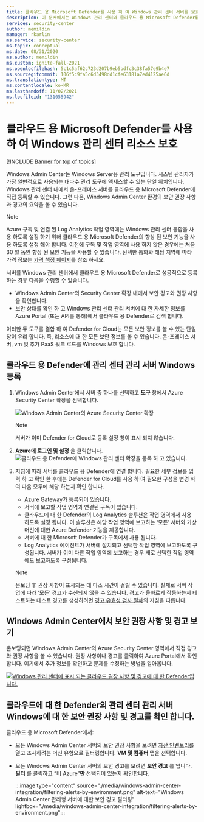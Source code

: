 ```yaml
---
title: 클라우드 용 Microsoft Defender를 사용 하 여 Windows 관리 센터 서버를 보호 하는 방법
description: 이 문서에서는 Windows 관리 센터와 클라우드 용 Microsoft Defender를 통합 하는 방법을 설명 합니다.
services: security-center
author: memildin
manager: rkarlin
ms.service: security-center
ms.topic: conceptual
ms.date: 08/31/2020
ms.author: memildin
ms.custom: ignite-fall-2021
ms.openlocfilehash: 5c1c5af62c723d207b9eb5bdfc3c38fa57e9b4e7
ms.sourcegitcommit: 106f5c9fa5c6d3498dd1cfe63181a7ed4125ae6d
ms.translationtype: MT
ms.contentlocale: ko-KR
ms.lasthandoff: 11/02/2021
ms.locfileid: "131055942"
---
```

# <a name="protect-windows-admin-center-resources-with-microsoft-defender-for-cloud"></a>클라우드 용 Microsoft Defender를 사용 하 여 Windows 관리 센터 리소스 보호

[!INCLUDE [Banner for top of topics](./includes/banner.md)]

Windows Admin Center는 Windows Server용 관리 도구입니다. 시스템 관리자가 가장 일반적으로 사용되는 대다수 관리 도구에 액세스할 수 있는 단일 위치입니다. Windows 관리 센터 내에서 온-프레미스 서버를 클라우드 용 Microsoft Defender에 직접 등록할 수 있습니다. 그런 다음, Windows Admin Center 환경의 보안 권장 사항과 경고의 요약을 볼 수 있습니다.

> [!NOTE]
> Azure 구독 및 연결 된 Log Analytics 작업 영역에는 Windows 관리 센터 통합을 사용 하도록 설정 하기 위해 클라우드 용 Microsoft Defender의 향상 된 보안 기능을 사용 하도록 설정 해야 합니다.
이전에 구독 및 작업 영역에 사용 하지 않은 경우에는 처음 30 일 동안 향상 된 보안 기능을 사용할 수 있습니다. 선택한 통화와 해당 지역에 따라 가격 정보는 [가격 책정 페이지](https://azure.microsoft.com/pricing/details/security-center/)를 참조 하세요.
>

서버를 Windows 관리 센터에서 클라우드 용 Microsoft Defender로 성공적으로 등록 하는 경우 다음을 수행할 수 있습니다.

* Windows Admin Center의 Security Center 확장 내에서 보안 경고와 권장 사항을 확인합니다.
* 보안 상태를 확인 하 고 Windows 관리 센터 관리 서버에 대 한 자세한 정보를 Azure Portal (또는 API를 통해)에서 클라우드 용 Defender로 검색 합니다.

이러한 두 도구를 결합 하 여 Defender for Cloud는 모든 보안 정보를 볼 수 있는 단일 창이 유리 합니다. 즉, 리소스에 대 한 모든 보안 정보를 볼 수 있습니다. 온-프레미스 서버, vm 및 추가 PaaS 워크 로드를 Windows 보호 합니다.

## <a name="onboard-windows-admin-center-managed-servers-into-defender-for-cloud"></a>클라우드 용 Defender에 관리 센터 관리 서버 Windows 등록

1. Windows Admin Center에서 서버 중 하나를 선택하고 **도구** 창에서 Azure Security Center 확장을 선택합니다.

    ![Windows Admin Center의 Azure Security Center 확장](./media/windows-admin-center-integration/onboarding-from-wac.png)

    > [!NOTE]
    > 서버가 이미 Defender for Cloud로 등록 설정 창이 표시 되지 않습니다.

1. **Azure에 로그인 및 설정** 을 클릭합니다.
    ![클라우드 용 Defender에 Windows 관리 센터 확장을 등록 하 고 있습니다.](./media/windows-admin-center-integration/onboarding-from-wac-welcome.png)

1. 지침에 따라 서버를 클라우드 용 Defender에 연결 합니다. 필요한 세부 정보를 입력 하 고 확인 한 후에는 Defender for Cloud를 사용 하 여 필요한 구성을 변경 하 여 다음 모두에 해당 하는지 확인 합니다.
    * Azure Gateway가 등록되어 있습니다.
    * 서버에 보고할 작업 영역과 연결된 구독이 있습니다.
    * 클라우드에 대 한 Defender의 Log Analytics 솔루션은 작업 영역에서 사용 하도록 설정 됩니다. 이 솔루션은 해당 작업 영역에 보고하는 ‘모든’ 서버와 가상 머신에 대한 Azure Defender 기능을 제공합니다.
    * 서버에 대 한 Microsoft Defender가 구독에서 사용 됩니다.
    * Log Analytics 에이전트가 서버에 설치되고 선택한 작업 영역에 보고하도록 구성됩니다. 서버가 이미 다른 작업 영역에 보고하는 경우 새로 선택한 작업 영역에도 보고하도록 구성됩니다.

    > [!NOTE]
    > 온보딩 후 권장 사항이 표시되는 데 다소 시간이 걸릴 수 있습니다. 실제로 서버 작업에 따라 ‘모든’ 경고가 수신되지 않을 수 있습니다. 경고가 올바르게 작동하는지 테스트하는 테스트 경고를 생성하려면 [경고 유효성 검사 절차](alert-validation.md)의 지침을 따릅니다.


## <a name="view-security-recommendations-and-alerts-in-windows-admin-center"></a>Windows Admin Center에서 보안 권장 사항 및 경고 보기

온보딩되면 Windows Admin Center의 Azure Security Center 영역에서 직접 경고와 권장 사항을 볼 수 있습니다. 권장 사항이나 경고를 클릭하여 Azure Portal에서 확인합니다. 여기에서 추가 정보를 확인하고 문제를 수정하는 방법을 알아봅니다.

[![Windows 관리 센터에 표시 되는 클라우드 권장 사항 및 경고에 대 한 Defender입니다.](media/windows-admin-center-integration/asc-recommendations-and-alerts-in-wac.png)](media/windows-admin-center-integration/asc-recommendations-and-alerts-in-wac.png#lightbox)

## <a name="view-security-recommendations-and-alerts-for-windows-admin-center-managed-servers-in-defender-for-cloud"></a>클라우드에 대 한 Defender의 관리 센터 관리 서버 Windows에 대 한 보안 권장 사항 및 경고를 확인 합니다.
클라우드 용 Microsoft Defender에서:

* 모든 Windows Admin Center 서버의 보안 권장 사항을 보려면 [자산 인벤토리](asset-inventory.md)를 열고 조사하려는 머신 유형으로 필터링합니다. **VM 및 컴퓨터** 탭을 선택합니다.

* 모든 Windows Admin Center 서버의 보안 경고를 보려면 **보안 경고** 를 엽니다. **필터** 를 클릭하고 “비 Azure”**만** 선택되어 있는지 확인합니다.

    :::image type="content" source="./media/windows-admin-center-integration/filtering-alerts-by-environment.png" alt-text="Windows Admin Center 관리형 서버에 대한 보안 경고 필터링" lightbox="./media/windows-admin-center-integration/filtering-alerts-by-environment.png":::
